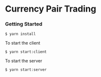 # Currency Pair Trading

### Getting Started

```
$ yarn install
```

To start the client

```
$ yarn start:client
```


To start the server

```
$ yarn start:server
```

